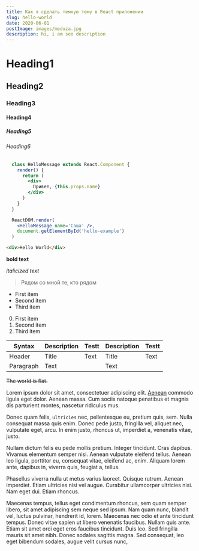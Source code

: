 ```yaml
---
title: Как я сделать темную тему в React приложении
slug: hello-world
date: 2020-06-01
postImage: images/meduza.jpg
description: hi, i am seo description
---
```


# Heading1

## Heading2

### Heading3

#### Heading4

##### Heading5

###### Heading6

```jsx
  class HelloMessage extends React.Component {
    render() {
      return (
        <div>
          Привет, {this.props.name}
        </div>
      )
    }
  }

  ReactDOM.render(
    <HelloMessage name='Саша' />,
    document.getElementById('hello-example')
  )
```

```html
<div>Hello World</div>
```

**bold text**

_italicized text_

> Рядом со мной те, кто рядом

- First item
- Second item
- Third item

0. First item
0. Second item
0. Third item

| Syntax    | Description | Testt | Description | Testt |
| --------- | ----------- | ----- | ----------- | ----- |
| Header    | Title       | Text  | Title       | Text  |
| Paragraph | Text        |       | Text        |       |

~~The world is flat.~~

Lorem ipsum dolor sit amet, consectetuer adipiscing elit. [Aenean](https://www.example.com) commodo ligula eget dolor. Aenean massa. Cum sociis natoque penatibus et magnis dis parturient montes, nascetur ridiculus mus.

Donec quam felis, `ultricies` nec, pellentesque eu, pretium quis, sem. Nulla consequat massa quis enim. Donec pede justo, fringilla vel, aliquet nec, vulputate eget, arcu. In enim justo, rhoncus ut, imperdiet a, venenatis vitae, justo.

Nullam dictum felis eu pede mollis pretium. Integer tincidunt. Cras dapibus. Vivamus elementum semper nisi. Aenean vulputate eleifend tellus. Aenean leo ligula, porttitor eu, consequat vitae, eleifend ac, enim. Aliquam lorem ante, dapibus in, viverra quis, feugiat a, tellus.

Phasellus viverra nulla ut metus varius laoreet. Quisque rutrum. Aenean imperdiet. Etiam ultricies nisi vel augue. Curabitur ullamcorper ultricies nisi. Nam eget dui. Etiam rhoncus.

Maecenas tempus, tellus eget condimentum rhoncus, sem quam semper libero, sit amet adipiscing sem neque sed ipsum. Nam quam nunc, blandit vel, luctus pulvinar, hendrerit id, lorem. Maecenas nec odio et ante tincidunt tempus. Donec vitae sapien ut libero venenatis faucibus. Nullam quis ante. Etiam sit amet orci eget eros faucibus tincidunt. Duis leo. Sed fringilla mauris sit amet nibh. Donec sodales sagittis magna. Sed consequat, leo eget bibendum sodales, augue velit cursus nunc,